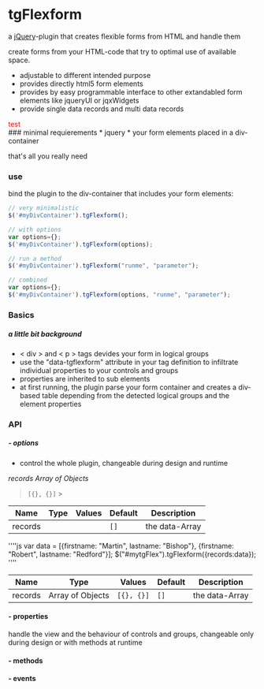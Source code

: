  <!--- Home --->
# tgFlexform
a [jQuery](http://jquery.com/)-plugin that creates flexible forms from HTML and handle them

create forms from your HTML-code that try to optimal use of available space. 
* adjustable to different intended purpose
* provides directly html5 form elements
* provides by easy programmable interface to other extandabled form elements like jqueryUI or jqxWidgets
* provide single data records and multi data records
<div style="color:red">test</div>
### minimal requierements
* jquery 
* your form elements placed in a div-container

that's all you really need

### use
bind the plugin to the div-container that includes your form elements:
```js
// very minimalistic
$('#myDivContainer').tgFlexform();

// with options
var options={}; 
$('#myDivContainer').tgFlexform(options);

// run a method
$('#myDivContainer').tgFlexform("runme", "parameter");

// combined
var options={};
$('#myDivContainer').tgFlexform(options, "runme", "parameter");
```
### Basics
##### a little bit background
* &lt; div &gt; and &lt; p &gt; tags devides your form in logical groups
* use the "data-tgflexform" attribute in your tag definition to infiltrate individual properties to your controls and groups
* properties are inherited to sub elements
* at first running, the plugin parse your form container and creates a div-based table depending from the detected logical groups and the element properties

### API

##### - options
- control the whole plugin, changeable during design and runtime

_records_
*Array of Objects*
>`[{}, {}]` >


Name | Type | Values | Default | Description
------------ | ------------- | ------------- | ------------- | -------------
| records |  |  | `[]` | the data-Array |


''''js
var data = [{firstname: "Martin", lastname: "Bishop"}, {firstname: "Robert", lastname: "Redford"}]; $("#mytgFlex").tgFlexform({records:data});
''''

Name | Type | Values | Default | Description
------------ | ------------- | ------------- | ------------- | -------------
| records | Array of Objects | `[{}, {}]` | `[]` | the data-Array |
#### - properties
handle the view and the behaviour of controls and groups, changeable only during design or with methods at runtime

#### - methods

#### - events

